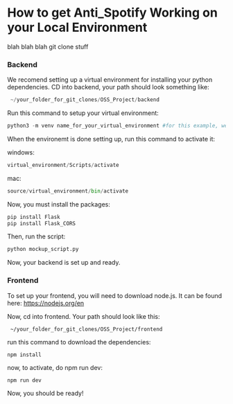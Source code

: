 # How to get Anti_Spotify Working on your Local Environment

blah blah blah git clone stuff

### Backend

We recomend setting up a virtual environment for installing your python dependencies.
CD into backend, your path should look something like:
```python
 ~/your_folder_for_git_clones/OSS_Project/backend
```

Run this command to setup your virtual environment:
```python
python3 -m venv name_for_your_virtual_environment #for this example, we called it virtual_environment
```
When the environemt is done setting up, run this command to activate it:

windows: 
```python
virtual_environment/Scripts/activate
```

mac:

```python
source/virtual_environment/bin/activate
```

Now, you must install the packages:

```python
pip install Flask
pip install Flask_CORS
```
Then, run the script:
```python
python mockup_script.py
```

Now, your backend is set up and ready.


### Frontend
To set up your frontend, you will need to download node.js. It can be found here: https://nodejs.org/en

Now, cd into frontend. Your path should look like this:
```
 ~/your_folder_for_git_clones/OSS_Project/frontend
```

run this command to download the dependencies:
```
npm install
```

now, to activate, do npm run dev:
```
npm run dev
``` 

Now, you should be ready!



